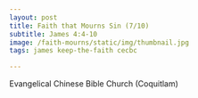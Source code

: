 ```yaml
---
layout: post
title: Faith that Mourns Sin (7/10)
subtitle: James 4:4-10
image: /faith-mourns/static/img/thumbnail.jpg
tags: james keep-the-faith cecbc

---
```

Evangelical Chinese Bible Church (Coquitlam)
